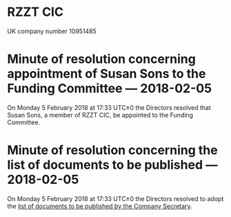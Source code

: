 # RZZT CIC

UK company number 10951485

# Minute of resolution concerning appointment of Susan Sons to the Funding Committee — 2018-02-05

On Monday 5 February 2018 at 17:33 UTC±0 the Directors resolved that Susan Sons, a member of RZZT CIC, be appointed to the Funding Committee.

# Minute of resolution concerning the list of documents to be published — 2018-02-05

On Monday 5 February 2018 at 17:33 UTC±0 the Directors resolved to adopt the [list of documents to be published by the Company Secretary](https://github.com/RZZT/Company-Documents/blob/master/Processes/list-of-documents-to-be-published.md).
